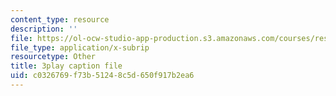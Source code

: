 ```yaml
---
content_type: resource
description: ''
file: https://ol-ocw-studio-app-production.s3.amazonaws.com/courses/res-10-s95-physics-of-covid-19-transmission-fall-2020/c0326769f73b51248c5d650f917b2ea6_lFDL2Qif2vE.vtt
file_type: application/x-subrip
resourcetype: Other
title: 3play caption file
uid: c0326769-f73b-5124-8c5d-650f917b2ea6
---
```

